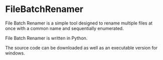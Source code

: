 # FileBatchRenamer

File Batch Renamer is a simple tool designed to rename multiple files at once with a common name and sequentially enumerated.

File Batch Renamer is written in Python.

The source code can be downloaded as well as an executable version for windows.
